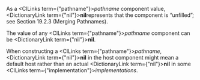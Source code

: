  



As a <ClLinks  term={"pathname"}><i>pathname</i></ClLinks> component value, <DictionaryLink  term={"nil"}><b>nil</b></DictionaryLink>represents that the component is “unfilled”; see Section 19.2.3 (Merging Pathnames). 



The value of any <ClLinks  term={"pathname"}><i>pathname</i></ClLinks> component can be <DictionaryLink  term={"nil"}><b>nil</b></DictionaryLink>. 



When constructing a <ClLinks  term={"pathname"}><i>pathname</i></ClLinks>, <DictionaryLink  term={"nil"}><b>nil</b></DictionaryLink> in the host component might mean a default host rather than an actual <DictionaryLink  term={"nil"}><b>nil</b></DictionaryLink> in some <ClLinks  term={"implementation"}><i>implementations</i></ClLinks>. 



